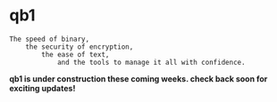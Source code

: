 # qb1

    The speed of binary,
        the security of encryption,
            the ease of text,
                and the tools to manage it all with confidence.

**qb1 is under construction these coming weeks.  check back soon for exciting updates!**

